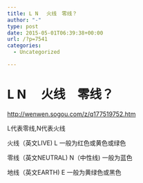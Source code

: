 ```yaml
---
title: L N 　火线　零线？
author: "-"
type: post
date: 2015-05-01T06:39:38+00:00
url: /?p=7541
categories:
  - Uncategorized

---
```

# L N 　火线　零线？
http://wenwen.sogou.com/z/q177519752.htm

L代表零线,N代表火线

火线（英文LIVE) L 一般为红色或黄色或绿色
  
零线（英文NEUTRAL) N（中性线) 一般为蓝色
  
地线（英文EARTH)  E 一般为黄绿色或黑色